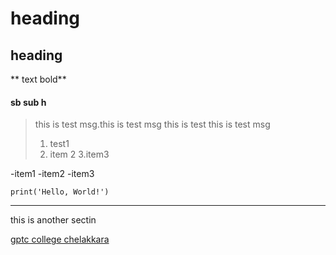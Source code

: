 # heading
## heading
** text bold**
#### sb sub h

>this is test msg.this is test msg this is test this is test msg
>1. test1
>2. item 2
>3.item3

-item1
-item2
-item3
```
print('Hello, World!')
```

---

this is another sectin

[gptc college chelakkara](www.gpcchelakkara.ac.in)

